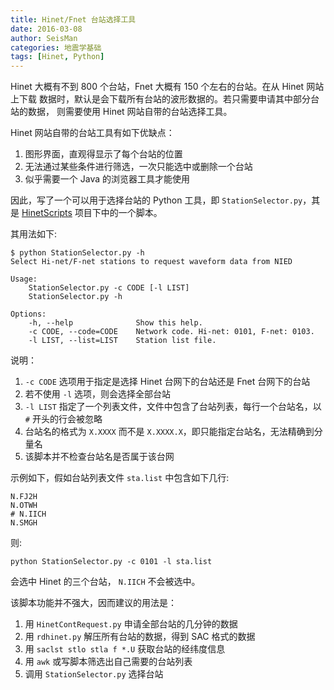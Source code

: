 ```yaml
---
title: Hinet/Fnet 台站选择工具
date: 2016-03-08
author: SeisMan
categories: 地震学基础
tags: [Hinet, Python]
---
```


Hinet 大概有不到 800 个台站，Fnet 大概有 150 个左右的台站。在从 Hinet 网站上下载
数据时，默认是会下载所有台站的波形数据的。若只需要申请其中部分台站的数据，
则需要使用 Hinet 网站自带的台站选择工具。

Hinet 网站自带的台站工具有如下优缺点：

1.  图形界面，直观得显示了每个台站的位置
2.  无法通过某些条件进行筛选，一次只能选中或删除一个台站
3.  似乎需要一个 Java 的浏览器工具才能使用

因此，写了一个可以用于选择台站的 Python 工具，即 `StationSelector.py`，其是
[HinetScripts](https://github.com/seisman/HinetScripts) 项目下中的一个脚本。

其用法如下:

    $ python StationSelector.py -h
    Select Hi-net/F-net stations to request waveform data from NIED

    Usage:
        StationSelector.py -c CODE [-l LIST]
        StationSelector.py -h

    Options:
        -h, --help              Show this help.
        -c CODE, --code=CODE    Network code. Hi-net: 0101, F-net: 0103.
        -l LIST, --list=LIST    Station list file.

说明：

1.  `-c CODE` 选项用于指定是选择 Hinet 台网下的台站还是 Fnet 台网下的台站
2.  若不使用 `-l` 选项，则会选择全部台站
3.  `-l LIST` 指定了一个列表文件，文件中包含了台站列表，每行一个台站名，以 `#`
    开头的行会被忽略
4.  台站名的格式为 `X.XXXX` 而不是 `X.XXXX.X`，即只能指定台站名，无法精确到分量名
5.  该脚本并不检查台站名是否属于该台网

示例如下，假如台站列表文件 `sta.list` 中包含如下几行:

    N.FJ2H
    N.OTWH
    # N.IICH
    N.SMGH

则:

    python StationSelector.py -c 0101 -l sta.list

会选中 Hinet 的三个台站， `N.IICH` 不会被选中。

该脚本功能并不强大，因而建议的用法是：

1.  用 `HinetContRequest.py` 申请全部台站的几分钟的数据
2.  用 `rdhinet.py` 解压所有台站的数据，得到 SAC 格式的数据
3.  用 `saclst stlo stla f *.U` 获取台站的经纬度信息
4.  用 `awk` 或写脚本筛选出自己需要的台站列表
5.  调用 `StationSelector.py` 选择台站
